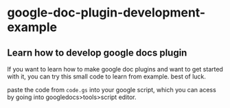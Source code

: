 # google-doc-plugin-development-example

## Learn how to develop google docs plugin

If you want to learn how to make google doc plugins and want to get started with it, you can try this small code to learn from example.
best of luck.


paste the code from `code.gs` into your google script, which you can acess by going into googledocs>tools>script editor.
